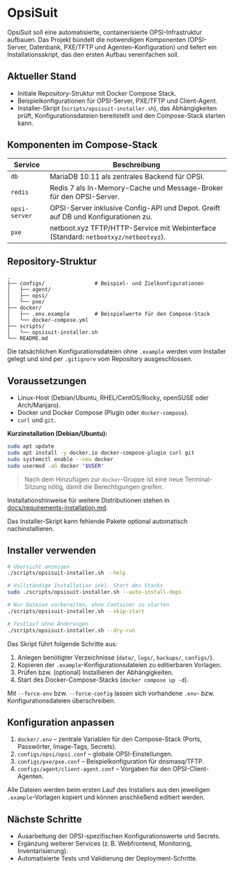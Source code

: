 # OpsiSuit

OpsiSuit soll eine automatisierte, containerisierte OPSI-Infrastruktur aufbauen. Das
Projekt bündelt die notwendigen Komponenten (OPSI-Server, Datenbank, PXE/TFTP und
Agenten-Konfiguration) und liefert ein Installationsskript, das den ersten Aufbau
vereinfachen soll.

## Aktueller Stand

- Initiale Repository-Struktur mit Docker Compose Stack.
- Beispielkonfigurationen für OPSI-Server, PXE/TFTP und Client-Agent.
- Installer-Skript (`scripts/opsisuit-installer.sh`), das Abhängigkeiten prüft,
  Konfigurationsdateien bereitstellt und den Compose-Stack starten kann.

## Komponenten im Compose-Stack

| Service       | Beschreibung                                                                 |
|---------------|------------------------------------------------------------------------------|
| `db`          | MariaDB 10.11 als zentrales Backend für OPSI.                                |
| `redis`       | Redis 7 als In-Memory-Cache und Message-Broker für den OPSI-Server.          |
| `opsi-server` | OPSI-Server inklusive Config-API und Depot. Greift auf DB und Konfigurationen zu. |
| `pxe`         | netboot.xyz TFTP/HTTP-Service mit Webinterface (Standard: `netbootxyz/netbootxyz`). |

## Repository-Struktur

```
.
├── configs/                # Beispiel- und Zielkonfigurationen
│   ├── agent/
│   ├── opsi/
│   └── pxe/
├── docker/
│   ├── .env.example        # Beispielwerte für den Compose-Stack
│   └── docker-compose.yml
├── scripts/
│   └── opsisuit-installer.sh
└── README.md
```

Die tatsächlichen Konfigurationsdateien ohne `.example` werden vom Installer
gelegt und sind per `.gitignore` vom Repository ausgeschlossen.

## Voraussetzungen

- Linux-Host (Debian/Ubuntu, RHEL/CentOS/Rocky, openSUSE oder Arch/Manjaro).
- Docker und Docker Compose (Plugin oder `docker-compose`).
- `curl` und `git`.

**Kurzinstallation (Debian/Ubuntu):**

```bash
sudo apt update
sudo apt install -y docker.io docker-compose-plugin curl git
sudo systemctl enable --now docker
sudo usermod -aG docker "$USER"
```

> Nach dem Hinzufügen zur `docker`-Gruppe ist eine neue Terminal-Sitzung nötig,
> damit die Berechtigungen greifen.

Installationshinweise für weitere Distributionen stehen in
[docs/requirements-installation.md](docs/requirements-installation.md).

Das Installer-Skript kann fehlende Pakete optional automatisch nachinstallieren.

## Installer verwenden

```bash
# Übersicht anzeigen
./scripts/opsisuit-installer.sh --help

# Vollständige Installation inkl. Start des Stacks
sudo ./scripts/opsisuit-installer.sh --auto-install-deps

# Nur Dateien vorbereiten, ohne Container zu starten
./scripts/opsisuit-installer.sh --skip-start

# Testlauf ohne Änderungen
./scripts/opsisuit-installer.sh --dry-run
```

Das Skript führt folgende Schritte aus:

1. Anlegen benötigter Verzeichnisse (`data/`, `logs/`, `backups/`, `configs/`).
2. Kopieren der `.example`-Konfigurationsdateien zu editierbaren Vorlagen.
3. Prüfen bzw. (optional) Installieren der Abhängigkeiten.
4. Start des Docker-Compose-Stacks (`docker compose up -d`).

Mit `--force-env` bzw. `--force-config` lassen sich vorhandene `.env`- bzw.
Konfigurationsdateien überschreiben.

## Konfiguration anpassen

1. `docker/.env` – zentrale Variablen für den Compose-Stack
   (Ports, Passwörter, Image-Tags, Secrets).
2. `configs/opsi/opsi.conf` – globale OPSI-Einstellungen.
3. `configs/pxe/pxe.conf` – Beispielkonfiguration für dnsmasq/TFTP.
4. `configs/agent/client-agent.conf` – Vorgaben für den OPSI-Client-Agenten.

Alle Dateien werden beim ersten Lauf des Installers aus den jeweiligen
`.example`-Vorlagen kopiert und können anschließend editiert werden.

## Nächste Schritte

- Ausarbeitung der OPSI-spezifischen Konfigurationswerte und Secrets.
- Ergänzung weiterer Services (z. B. Webfrontend, Monitoring, Inventarisierung).
- Automatisierte Tests und Validierung der Deployment-Schritte.
